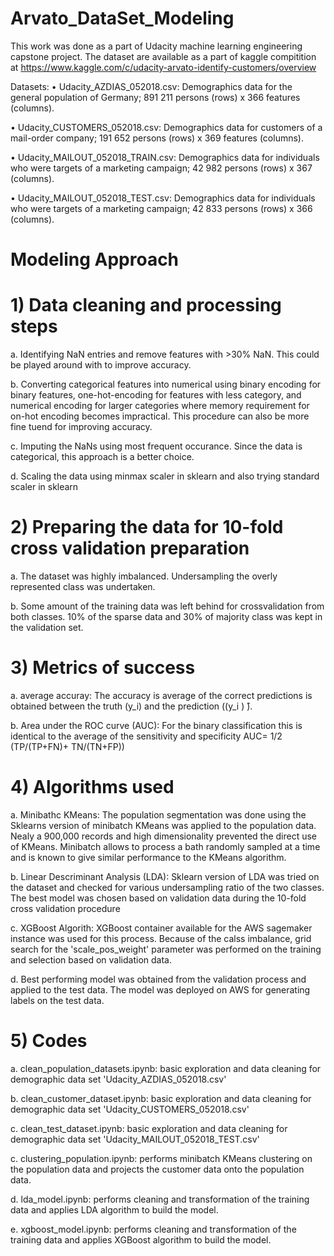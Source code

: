 # Arvato_DataSet_Modeling
This work was done as a part of Udacity machine learning engineering capstone project. The dataset are available as a part of kaggle compitition at
https://www.kaggle.com/c/udacity-arvato-identify-customers/overview

Datasets:
•	Udacity_AZDIAS_052018.csv: Demographics data for the general population of Germany; 891 211 persons (rows) x 366 features (columns).

•	Udacity_CUSTOMERS_052018.csv: Demographics data for customers of a mail-order company; 191 652 persons (rows) x 369 features (columns).

•	Udacity_MAILOUT_052018_TRAIN.csv: Demographics data for individuals who were targets of a marketing campaign; 42 982 persons (rows) x 367 (columns).

•	Udacity_MAILOUT_052018_TEST.csv: Demographics data for individuals who were targets of a marketing campaign; 42 833 persons (rows) x 366 (columns).

# Modeling Approach

# 1) Data cleaning and processing steps

  a. Identifying NaN entries and remove features with >30% NaN. This could be played around with to improve accuracy.
  
  b. Converting categorical features into numerical using binary encoding for binary features, one-hot-encoding for features with less category, and numerical encoding for larger categories where memory requirement for on-hot encoding becomes impractical. This procedure can also be more fine tuend for improving accuracy.
  
  c. Imputing the NaNs using most frequent occurance. Since the data is categorical, this approach is a better choice. 
  
  d. Scaling the data using minmax scaler in sklearn and also trying standard scaler in sklearn
  
# 2) Preparing the data for 10-fold cross validation preparation

  a. The dataset was highly imbalanced. Undersampling the overly represented class was undertaken. 
  
  b. Some amount of the training data was left behind for crossvalidation from both classes. 10% of the sparse data and 30% of majority class was kept in the validation set. 

# 3) Metrics of success

  a. average accuray: The accuracy is average of the correct predictions is obtained between the truth (y_i) and the prediction ((y_i ) ̂). 
  
  b. Area under the ROC curve (AUC): For the binary classification this is identical to the average of the sensitivity and specificity
  AUC=  1/2 (TP/(TP+FN)+ TN/(TN+FP))
 
# 4) Algorithms used
 
  a. Minibathc KMeans: The population segmentation was done using the Sklearns version of minibatch KMeans was applied to the population data. Nealy a 900,000 records and high dimensionality prevented the direct use of KMeans. Minibatch allows to process a bath randomly sampled at a time and is known to give similar performance to the KMeans algorithm.
  
  b. Linear Descriminant Analysis (LDA): Sklearn version of LDA was tried on the dataset and checked for various undersampling ratio of the two classes. The best model was chosen based on validation data during the 10-fold cross validation procedure

  c. XGBoost Algorith: XGBoost container available for the AWS sagemaker instance was used for this process. Because of the calss imbalance, grid search for the 'scale_pos_weight' parameter was performed on the training and selection based on validation data.
  
  d. Best performing model was obtained from the validation process and applied to the test data. The model was deployed on AWS for generating labels on the test data.
 
 # 5) Codes
 
  a. clean_population_datasets.ipynb: basic exploration and data cleaning for demographic data set 'Udacity_AZDIAS_052018.csv'
  
  b. clean_customer_dataset.ipynb: basic exploration and data cleaning for demographic data set 'Udacity_CUSTOMERS_052018.csv'
  
  c. clean_test_dataset.ipynb: basic exploration and data cleaning for demographic data set 'Udacity_MAILOUT_052018_TEST.csv'
  
  c. clustering_population.ipynb: performs minibatch KMeans clustering on the population data and projects the customer data onto the population data.
  
  d. lda_model.ipynb: performs cleaning and transformation of the training data and applies LDA algorithm to build the model.
  
  e. xgboost_model.ipynb: performs cleaning and transformation of the training data and applies XGBoost algorithm to build the model.
  
